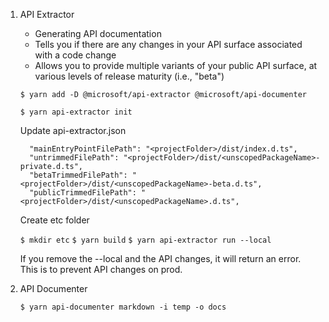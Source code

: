 1.  API Extractor

    - Generating API documentation
    - Tells you if there are any changes in your API surface associated with a code change
    - Allows you to provide multiple variants of your public API surface, at various levels of release maturity (i.e., "beta")

    `$ yarn add -D @microsoft/api-extractor @microsoft/api-documenter`

    `$ yarn api-extractor init`

    Update api-extractor.json

          "mainEntryPointFilePath": "<projectFolder>/dist/index.d.ts",
          "untrimmedFilePath": "<projectFolder>/dist/<unscopedPackageName>-private.d.ts",
          "betaTrimmedFilePath": "<projectFolder>/dist/<unscopedPackageName>-beta.d.ts",
          "publicTrimmedFilePath": "<projectFolder>/dist/<unscopedPackageName>.d.ts",

    Create etc folder

    `$ mkdir etc`
    `$ yarn build`
    `$ yarn api-extractor run --local`

    If you remove the --local and the API changes, it will return an error. This is to prevent API changes on prod.

2.  API Documenter

    `$ yarn api-documenter markdown -i temp -o docs`
